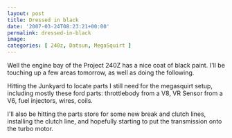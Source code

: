```yaml
---
layout: post
title: Dressed in black
date: '2007-03-24T08:23:21+00:00'
permalink: dressed-in-black
image: 
categories: [ 240z, Datsun, MegaSquirt ]
---
```

Well the engine bay of the Project 240Z has a nice coat of black paint. I'll be touching up a few areas tomorrow, as well as doing the following.

Hitting the Junkyard to locate parts I still need for the megasquirt setup, including mostly these ford parts: throttlebody from a V8, VR Sensor from a V6, fuel injectors, wires, coils. 

I'll also be hitting the parts store for some new break and clutch lines, installing the clutch line, and hopefully starting to put the transmission onto the turbo motor. 

